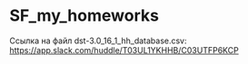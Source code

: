 # SF_my_homeworks
Ссылка на файл dst-3.0_16_1_hh_database.csv: 
https://app.slack.com/huddle/T03UL1YKHHB/C03UTFP6KCP
